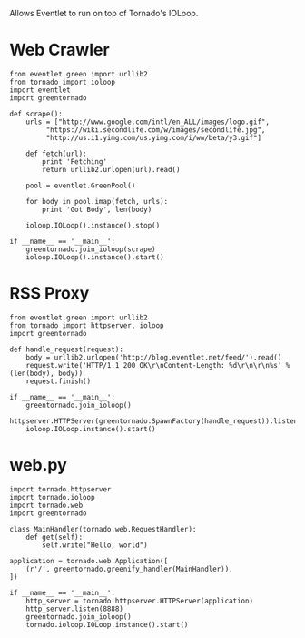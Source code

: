 Allows Eventlet to run on top of Tornado's IOLoop.

Web Crawler
===========

    from eventlet.green import urllib2
    from tornado import ioloop
    import eventlet
    import greentornado

    def scrape():
        urls = ["http://www.google.com/intl/en_ALL/images/logo.gif",
             "https://wiki.secondlife.com/w/images/secondlife.jpg",
             "http://us.i1.yimg.com/us.yimg.com/i/ww/beta/y3.gif"]

        def fetch(url):
            print 'Fetching'
            return urllib2.urlopen(url).read()

        pool = eventlet.GreenPool()

        for body in pool.imap(fetch, urls):
            print 'Got Body', len(body)

        ioloop.IOLoop().instance().stop()

    if __name__ == '__main__':
        greentornado.join_ioloop(scrape)
        ioloop.IOLoop().instance().start()

RSS Proxy
==========

    from eventlet.green import urllib2
    from tornado import httpserver, ioloop
    import greentornado

    def handle_request(request):
        body = urllib2.urlopen('http://blog.eventlet.net/feed/').read()
        request.write('HTTP/1.1 200 OK\r\nContent-Length: %d\r\n\r\n%s' % (len(body), body))
        request.finish()

    if __name__ == '__main__':
        greentornado.join_ioloop()
        httpserver.HTTPServer(greentornado.SpawnFactory(handle_request)).listen(8888)
        ioloop.IOLoop.instance().start()

web.py
===========

    import tornado.httpserver
    import tornado.ioloop
    import tornado.web
    import greentornado

    class MainHandler(tornado.web.RequestHandler):
        def get(self):
            self.write("Hello, world")

    application = tornado.web.Application([
        (r'/', greentornado.greenify_handler(MainHandler)),
    ])

    if __name__ == '__main__':
        http_server = tornado.httpserver.HTTPServer(application)
        http_server.listen(8888)
        greentornado.join_ioloop()
        tornado.ioloop.IOLoop.instance().start()

